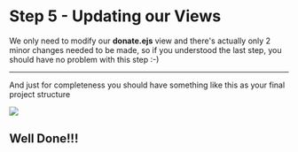 
# Step 5 - Updating our Views

We only need to modify our **donate.ejs** view and there's actually only 2 minor changes needed to be made, so if you understood the last step, you should have no problem with this step :-) 

---

And just for completeness you should have something like this as your final project structure

![](../images/donationweb-3.0.finish.png)


## Well Done!!!